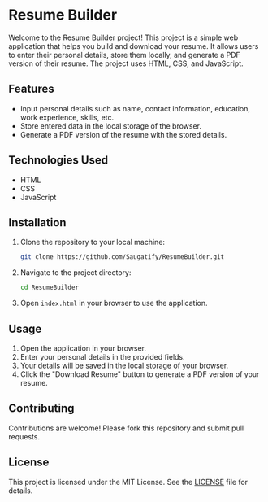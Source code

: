 # Resume Builder

Welcome to the Resume Builder project! This project is a simple web application that helps you build and download your resume. It allows users to enter their personal details, store them locally, and generate a PDF version of their resume. The project uses HTML, CSS, and JavaScript.

## Features

- Input personal details such as name, contact information, education, work experience, skills, etc.
- Store entered data in the local storage of the browser.
- Generate a PDF version of the resume with the stored details.

## Technologies Used

- HTML
- CSS
- JavaScript

## Installation

1. Clone the repository to your local machine:
    ```bash
    git clone https://github.com/Saugatify/ResumeBuilder.git
    ```
2. Navigate to the project directory:
    ```bash
    cd ResumeBuilder
    ```
3. Open `index.html` in your browser to use the application.

## Usage

1. Open the application in your browser.
2. Enter your personal details in the provided fields.
3. Your details will be saved in the local storage of your browser.
4. Click the "Download Resume" button to generate a PDF version of your resume.

## Contributing

Contributions are welcome! Please fork this repository and submit pull requests.

## License

This project is licensed under the MIT License. See the [LICENSE](LICENSE) file for details.
